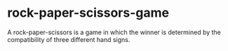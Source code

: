 # rock-paper-scissors-game
A rock-paper-scissors is a game in which the winner is determined by the compatibility of three different hand signs.
